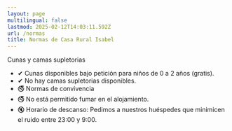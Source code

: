 ```yaml
---
layout: page
multilingual: false
lastmod: 2025-02-12T14:03:11.592Z
url: /normas
title: Normas de Casa Rural Isabel
---
```


Cunas y camas supletorias

- ✔ Cunas disponibles bajo petición para niños de 0 a 2 años (gratis).
- ✔ No hay camas supletorias disponibles.
- 🚭 Normas de convivencia
- 🚭 No está permitido fumar en el alojamiento.
- 🔇 Horario de descanso: Pedimos a nuestros huéspedes que minimicen el ruido entre 23:00 y 9:00.
